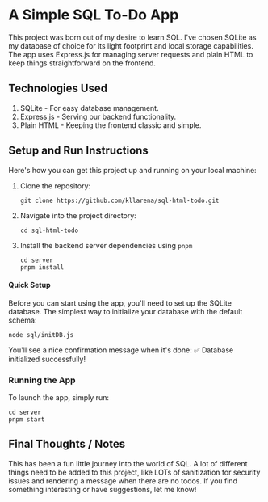 # A Simple SQL To-Do App

This project was born out of my desire to learn SQL. I've chosen SQLite as my database of choice for its light footprint and local storage capabilities. The app uses Express.js for managing server requests and plain HTML to keep things straightforward on the frontend.

## Technologies Used

1. SQLite - For easy database management.
2. Express.js - Serving our backend functionality.
3. Plain HTML - Keeping the frontend classic and simple.

## Setup and Run Instructions

Here's how you can get this project up and running on your local machine:

1. Clone the repository:
   ```
   git clone https://github.com/kllarena/sql-html-todo.git
   ```
2. Navigate into the project directory:
   ```
   cd sql-html-todo
   ```
3. Install the backend server dependencies using `pnpm`
   ```
   cd server
   pnpm install
   ```

#### Quick Setup

Before you can start using the app, you'll need to set up the SQLite database. The simplest way to initialize your database with the default schema:

```
node sql/initDB.js
```

You'll see a nice confirmation message when it's done: ✅ Database initialized successfully!

### Running the App

To launch the app, simply run:
```
cd server
pnpm start
```

## Final Thoughts / Notes

This has been a fun little journey into the world of SQL. A lot of different things need to be added to this project, like LOTs of sanitization for security issues and rendering a message when there are no todos. If you find something interesting or have suggestions, let me know!
